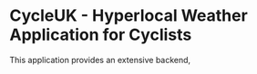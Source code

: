 # CycleUK - Hyperlocal Weather Application for Cyclists

This application provides an extensive backend,
